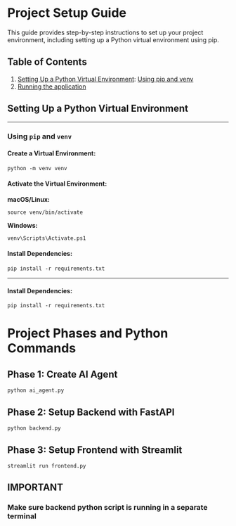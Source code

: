 # Project Setup Guide

This guide provides step-by-step instructions to set up your project environment, including setting up a Python virtual environment using pip.

## Table of Contents

1. [Setting Up a Python Virtual Environment](#setting-up-a-python-virtual-environment): [Using pip and venv](#using-pip-and-venv)
2. [Running the application](#project-phases-and-python-commands)

## Setting Up a Python Virtual Environment

---

### Using `pip` and `venv`

#### Create a Virtual Environment:

```
python -m venv venv
```

#### Activate the Virtual Environment:

**macOS/Linux:**

```
source venv/bin/activate
```

**Windows:**

```
venv\Scripts\Activate.ps1
```

#### Install Dependencies:

```
pip install -r requirements.txt
```

---

#### Install Dependencies:

```
pip install -r requirements.txt
```

# Project Phases and Python Commands

## Phase 1: Create AI Agent

```
python ai_agent.py
```

## Phase 2: Setup Backend with FastAPI

```
python backend.py
```

## Phase 3: Setup Frontend with Streamlit

```
streamlit run frontend.py
```

## IMPORTANT

### Make sure backend python script is running in a separate terminal
